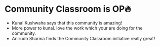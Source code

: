 # Community Classroom is OP🔥

- Kunal Kushwaha says that this community is amazing!
- More power to kunal. love the work which your are doing for the community.
- Anirudh Sharma finds the Community Classroom initiative really great!
